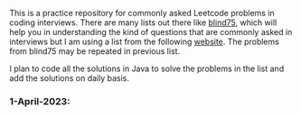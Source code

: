 This is a practice repository for commonly asked Leetcode problems in coding interviews. There are many lists out there like [blind75](https://leetcode.com/discuss/general-discussion/460599/blind-75-leetcode-questions), which will help you in  understanding the kind of questions that are commonly asked in interviews but I am using a list from the following [website](https://seanprashad.com/leetcode-patterns/). The problems from blind75 may be repeated in previous list.

I plan to code all the solutions in Java to solve the problems in the list and add the solutions on daily basis. 

### 1-April-2023:


